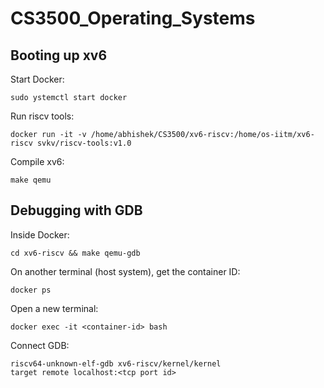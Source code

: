 # CS3500_Operating_Systems

## Booting up xv6
Start Docker:
```
sudo ystemctl start docker
```
Run riscv tools:
```
docker run -it -v /home/abhishek/CS3500/xv6-riscv:/home/os-iitm/xv6-riscv svkv/riscv-tools:v1.0
```
Compile xv6:
```
make qemu 
```

## Debugging with GDB

Inside Docker:
```
cd xv6-riscv && make qemu-gdb
```
On another terminal (host system), get the container ID:
```
docker ps
```
Open a new terminal:
```
docker exec -it <container-id> bash
```
Connect GDB:
```
riscv64-unknown-elf-gdb xv6-riscv/kernel/kernel
target remote localhost:<tcp port id>
```
